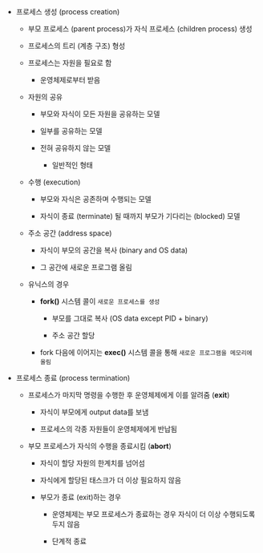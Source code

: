 - 프로세스 생성 (process creation)
  
  - 부모 프로세스 (parent process)가 자식 프로세스 (children process) 생성
  
  - 프로세스의 트리 (계층 구조) 형성
  
  - 프로세스는 자원을 필요로 함
    
    - 운영체제로부터 받음
  
  - 자원의 공유
    
    - 부모와 자식이 모든 자원을 공유하는 모델
    
    - 일부를 공유하는 모델
    
    - 전혀 공유하지 않는 모델
      
      - 일반적인 형태
  
  - 수행 (execution)
    
    - 부모와 자식은 공존하며 수행되는 모델
    
    - 자식이 종료 (terminate) 될 때까지 부모가 기다리는 (blocked) 모델
  
  - 주소 공간 (address space)
    
    - 자식이 부모의 공간을 복사 (binary and OS data)
    
    - 그 공간에 새로운 프로그램 올림
  
  - 유닉스의 경우
    
    - **fork()** 시스템 콜이 `새로운 프로세스를 생성`
      
      - 부모를 그대로 복사 (OS data except PID + binary)
      
      - 주소 공간 할당
    
    - fork 다음에 이어지는 **exec()** 시스템 콜을 통해 `새로운 프로그램을 메모리에 올림`

- 프로세스 종료 (process termination)
  
  - 프로세스가 마지막 명령을 수행한 후 운영체제에게 이를 알려줌 (**exit**)
    
    - 자식이 부모에게 output data를 보냄
    
    - 프로세스의 각종 자원들이 운영체제에게 반납됨
  
  - 부모 프로세스가 자식의 수행을 종료시킴 (**abort**)
    
    - 자식이 할당 자원의 한계치를 넘어섬
    
    - 자식에게 할당된 태스크가 더 이상 필요하지 않음
    
    - 부모가 종료 (exit)하는 경우
      
      - 운영체제는 부모 프로세스가 종료하는 경우 자식이 더 이상 수행되도록 두지 않음
      
      - 단계적 종료